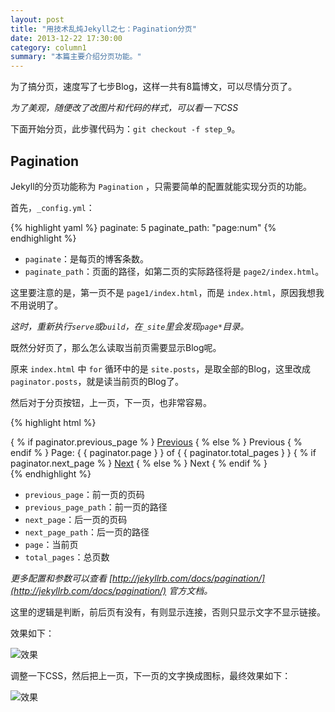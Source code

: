 ```yaml
---
layout: post
title: "用技术乱炖Jekyll之七：Pagination分页"
date: 2013-12-22 17:30:00
category: column1
summary: "本篇主要介绍分页功能。"
---
```


为了搞分页，速度写了七步Blog，这样一共有8篇博文，可以尽情分页了。

*为了美观，随便改了改图片和代码的样式，可以看一下CSS*

下面开始分页，此步骤代码为：`git checkout -f step_9`。

## Pagination

Jekyll的分页功能称为 `Pagination` ，只需要简单的配置就能实现分页的功能。

首先，`_config.yml`：

{% highlight yaml %}
    paginate: 5
    paginate_path: "page:num"
{% endhighlight %}

* `paginate`：是每页的博客条数。
* `paginate_path`：页面的路径，如第二页的实际路径将是 `page2/index.html`。

这里要注意的是，第一页不是 `page1/index.html`，而是 `index.html`，原因我想我不用说明了。

*这时，重新执行`serve`或`build`，在`_site`里会发现`page*`目录。*

既然分好页了，那么怎么读取当前页需要显示Blog呢。

原来 `index.html` 中 `for` 循环中的是 `site.posts`，是取全部的Blog，这里改成 `paginator.posts`，就是读当前页的Blog了。

然后对于分页按钮，上一页，下一页，也非常容易。

{% highlight html %}
    <div class="pagination">
        { % if paginator.previous_page % }
        <a href="{ { paginator.previous_page_path } }" class="previous">Previous</a>
        { % else % }
        <span class="previous">Previous</span>
        { % endif % }
        <span class="page_number">
            Page: { { paginator.page } } of { { paginator.total_pages } }
        </span>
        { % if paginator.next_page % }
        <a href="{ { paginator.next_page_path } }" class="next">Next</a>
        { % else % }
        <span class="next ">Next</span>
        { % endif % }
    </div>
{% endhighlight %}

* `previous_page`：前一页的页码
* `previous_page_path`：前一页的路径
* `next_page`：后一页的页码
* `next_page_path`：后一页的路径
* `page`：当前页
* `total_pages`：总页数

*更多配置和参数可以查看 [http://jekyllrb.com/docs/pagination/](http://jekyllrb.com/docs/pagination/) 官方文档。*

这里的逻辑是判断，前后页有没有，有则显示连接，否则只显示文字不显示链接。

效果如下：

![效果](http://ww1.sinaimg.cn/large/71c50075jw1ebslkckn8lj207o01ajr8.jpg)

调整一下CSS，然后把上一页，下一页的文字换成图标，最终效果如下：

![效果](http://ww3.sinaimg.cn/large/71c50075jw1ebsm79kxswj20mm0c0mz7.jpg)

